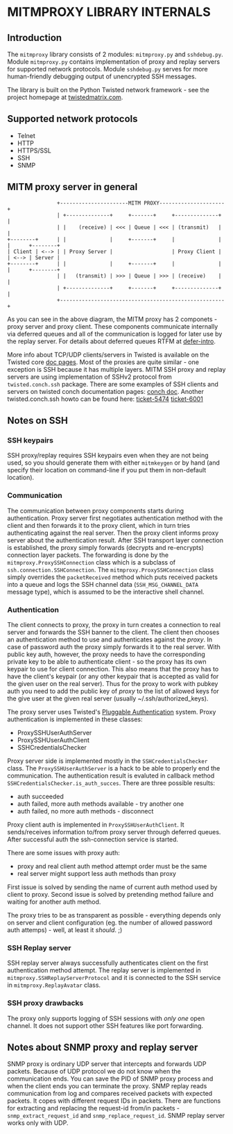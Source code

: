 MITMPROXY LIBRARY INTERNALS
===========================


Introduction
------------
The `mitmproxy` library consists of 2 modules: `mitmproxy.py` and `sshdebug.py`.
Module `mitmproxy.py` contains implementation of proxy and replay servers
for supported network protocols. Module `sshdebug.py` serves for more human-friendly
debugging output of unencrypted SSH messages.

The library is built on the Python Twisted network framework - see the project homepage
at [twistedmatrix.com](http://twistedmatrix.com/).


Supported network protocols
---------------------------
* Telnet
* HTTP
* HTTPS/SSL
* SSH
* SNMP


MITM proxy server in general
----------------------------
```
                +----------------------MITM PROXY---------------------+
                | +--------------+     +-------+     +--------------+ |
                | |    (receive) | <<< | Queue | <<< | (transmit)   | |
+--------+      | |              |     +-------+     |              | |      +--------+
| Client | <--> | | Proxy Server |                   | Proxy Client | | <--> | Server |
+--------+      | |              |     +-------+     |              | |      +--------+
                | |   (transmit) | >>> | Queue | >>> | (receive)    | |
                | +--------------+     +-------+     +--------------+ |
                +-----------------------------------------------------+
```

As you can see in the above diagram, the MITM proxy has 2 componets - proxy server
and proxy client. These components communicate internally via deferred queues
and all of the communication is logged for later use by the replay server.
For details about deferred queues RTFM at [defer-intro](http://twistedmatrix.com/documents/current/core/howto/defer-intro.html).

More info about TCP/UDP clients/servers in Twisted is available on the Twisted core [doc pages](http://twistedmatrix.com/documents/current/core/howto/index.html).
Most of the proxies are quite similar - one exception is SSH because it has multiple layers.
MITM SSH proxy and replay servers are using implementation of SSHv2 protocol
from `twisted.conch.ssh` package. There are some examples of SSH clients and
servers on twisted conch documentation pages:
[conch doc](http://twistedmatrix.com/documents/current/conch/index.html).
Another twisted.conch.ssh howto can be found here:
[ticket-5474](http://twistedmatrix.com/trac/ticket/5474)
[ticket-6001](http://twistedmatrix.com/trac/ticket/6001)


Notes on SSH
------------
### SSH keypairs
SSH proxy/replay requires SSH keypairs even when they are not being used,
so you should generate them with either `mitmkeygen` or by hand (and specify
their location on command-line if you put them in non-default location).

### Communication
The communication between proxy components starts during authentication.
Proxy server first negotiates authentication method with the client
and then forwards it to the proxy client, which in turn tries authenticating
against the real server. Then the proxy client informs proxy server about
the authentication result. After SSH transport layer connection is established,
the proxy simply forwards (decrypts and re-encrypts) connection layer packets.
The forwarding is done by the `mitmproxy.ProxySSHConnection` class which is a
subclass of `ssh.connection.SSHConnection`. The `mitmproxy.ProxySSHConnection` class simply
overrides the `packetReceived` method which puts received packets into a queue and logs
the SSH channel data (`SSH_MSG_CHANNEL_DATA` message type), which is assumed to be
the interactive shell channel.

### Authentication
The client connects to proxy, the proxy in turn creates a connection
to real server and forwards the SSH banner to the client. The client then chooses
an authentication method to use and authenticates against the _proxy_.
In case of password auth the proxy simply forwards it to the real server.
With public key auth, however, the proxy needs to have the corresponding private
key to be able to authenticate client - so the proxy has its own keypair
to use for client connection. This also means that the proxy has to have the client's
keypair (or any other keypair that is accepted as valid for the given user on the real server).
Thus for the proxy to work with pubkey auth you need to add the public key of _proxy_ to
the list of allowed keys for the give user at the given real server (usually ~/.ssh/authorized_keys).


The proxy server uses Twisted's [Pluggable Authentication](http://twistedmatrix.com/documents/current/core/howto/cred.html) system.
Proxy authentication is implemented in these classes:
* ProxySSHUserAuthServer
* ProxySSHUserAuthClient
* SSHCredentialsChecker


Proxy server side is implemented mostly in the `SSHCredentialsChecker` class.
The `ProxySSHUserAuthServer` is a hack to be able to properly end the communication.
The authentication result is evaluted in callback method `SSHCredentialsChecker.is_auth_succes`.
There are three possible results:
* auth succeeded
* auth failed, more auth methods available - try another one
* auth failed, no more auth methods - disconnect


Proxy client auth is implemented in `ProxySSHUserAuthClient`.
It sends/receives information to/from proxy server through deferred queues.
After successful auth the ssh-connection service is started.


There are some issues with proxy auth:
* proxy and real client auth method attempt order must be the same
* real server might support less auth methods than proxy

First issue is solved by sending the name of current auth method used by client to proxy.
Second issue is solved by pretending method failure and waiting for another auth method.

The proxy tries to be as transparent as possible - everything depends only on server and client configuration
(eg. the number of allowed password auth attemps) - well, at least it *should*. ;)


### SSH Replay server
SSH replay server always successfully authenticates client on the first authentication method attempt.
The replay server is implemented in `mitmproxy.SSHReplayServerProtocol` and it is connected to the SSH service in
`mitmproxy.ReplayAvatar` class.

### SSH proxy drawbacks
The proxy only supports logging of SSH sessions with _only one_ open channel.
It does not support other SSH features like port forwarding.


Notes about SNMP proxy and replay server
----------------------------------------
SNMP proxy is ordinary UDP server that intercepts and forwards UDP packets.
Because of UDP protocol we do not know when the communication ends.
You can save the PID of SNMP proxy process and when the client ends you can terminate the proxy.
SNMP replay reads communication from log and compares received packets with expected packets.
It copes with different request IDs in packets.
There are functions for extracting and replacing the request-id from/in packets - `snmp_extract_request_id` and `snmp_replace_request_id`.
SNMP replay server works only with UDP.

